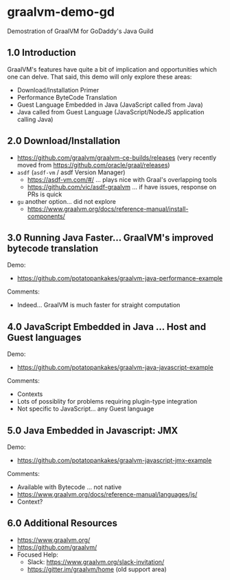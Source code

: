 # graalvm-demo-gd
Demostration of GraalVM for GoDaddy's Java Guild

## 1.0 Introduction
GraalVM's features have quite a bit of implication and opportunities which one can delve.
That said, this demo will only explore these areas:

- Download/Installation Primer
- Performance ByteCode Translation
- Guest Language Embedded in Java (JavaScript called from Java)
- Java called from Guest Language (JavaScript/NodeJS application calling Java)

## 2.0 Download/Installation
- https://github.com/graalvm/graalvm-ce-builds/releases (very recently moved from https://github.com/oracle/graal/releases)
- `asdf` (`asdf-vm` / asdf Version Manager)
  - https://asdf-vm.com/#/ ... plays nice with Graal's overlapping tools
  - https://github.com/vic/asdf-graalvm ... if have issues, response on PRs is quick
- `gu` another option... did not explore
  - https://www.graalvm.org/docs/reference-manual/install-components/

## 3.0 Running Java Faster... GraalVM's improved bytecode translation
Demo:
- https://github.com/potatopankakes/graalvm-java-performance-example

Comments:
- Indeed... GraalVM is much faster for straight computation

## 4.0 JavaScript Embedded in Java ... Host and Guest languages
Demo:
- https://github.com/potatopankakes/graalvm-java-javascript-example

Comments:
- Contexts
- Lots of possiblity for problems requiring plugin-type integration
- Not specific to JavaScript... any Guest language

## 5.0 Java Embedded in Javascript: JMX
Demo:
- https://github.com/potatopankakes/graalvm-javascript-jmx-example

Comments:
- Available with Bytecode ... not native
- https://www.graalvm.org/docs/reference-manual/languages/js/
- Context?

## 6.0 Additional Resources
- https://www.graalvm.org/
- https://github.com/graalvm/
- Focused Help:
  - Slack: https://www.graalvm.org/slack-invitation/
  - https://gitter.im/graalvm/home (old support area)
